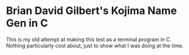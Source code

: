 # Brian David Gilbert's Kojima Name Gen in C

This is my old attempt at making this test as a terminal program in C. Nothing particularly cool about, just to show what I was doing at the time.
